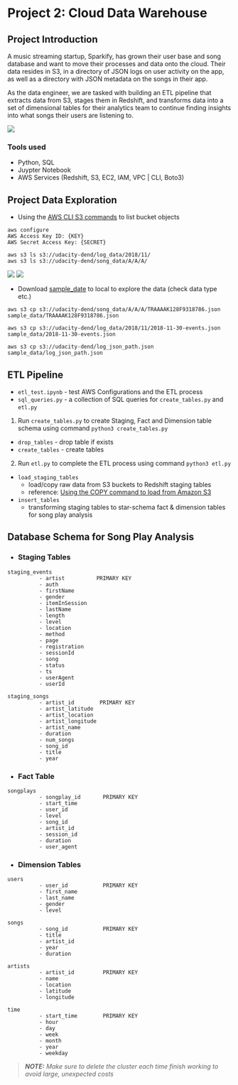 # Project 2: Cloud Data Warehouse

## Project Introduction

A music streaming startup, Sparkify, has grown their user base and song database and want to move their processes and data onto the cloud. Their data resides in S3, in a directory of JSON logs on user activity on the app, as well as a directory with JSON metadata on the songs in their app.

As the data engineer, we are tasked with building an ETL pipeline that extracts data from S3, stages them in Redshift, and transforms data into a set of dimensional tables for their analytics team to continue finding insights into what songs their users are listening to.


![](https://github.com/phphoebe/Udacity-Data-Engineering-with-AWS/blob/main/Course%202-Cloud%20Data%20Warehouses/Project%202-Data%20Warehouse/images/sparkify-s3-to-redshift-etl.png)

### Tools used
* Python, SQL
* Juypter Notebook
* AWS Services (Redshift, S3, EC2, IAM, VPC | CLI, Boto3)


## Project Data Exploration

* Using the [AWS CLI S3 commands](https://docs.aws.amazon.com/cli/latest/userguide/cli-services-s3-commands.html) to list bucket objects

```
aws configure
AWS Access Key ID: {KEY}
AWS Secret Access Key: {SECRET}

aws s3 ls s3://udacity-dend/log_data/2018/11/
aws s3 ls s3://udacity-dend/song_data/A/A/A/
```

![](https://github.com/phphoebe/Udacity-Data-Engineering-with-AWS/blob/main/Course%202-Cloud%20Data%20Warehouses/Project%202-Data%20Warehouse/images/log_data.png)
![](https://github.com/phphoebe/Udacity-Data-Engineering-with-AWS/blob/main/Course%202-Cloud%20Data%20Warehouses/Project%202-Data%20Warehouse/images/song_data.png)

* Download [sample_date](https://github.com/phphoebe/Udacity-Data-Engineering-with-AWS/tree/main/Course%202-Cloud%20Data%20Warehouses/Project%202-Data%20Warehouse/sample_data) to local to explore the data (check data type etc.)

```
aws s3 cp s3://udacity-dend/song_data/A/A/A/TRAAAAK128F9318786.json sample_data/TRAAAAK128F9318786.json

aws s3 cp s3://udacity-dend/log_data/2018/11/2018-11-30-events.json sample_data/2018-11-30-events.json

aws s3 cp s3://udacity-dend/log_json_path.json sample_data/log_json_path.json
```

## ETL Pipeline

* `etl_test.ipynb` - test AWS Configurations and the ETL process 
* `sql_queries.py` - a collection of SQL queries for `create_tables.py` and `etl.py`

1. Run `create_tables.py` to create Staging, Fact and Dimension table schema using command `python3 create_tables.py`
* `drop_tables` - drop table if exists 
* `create_tables` - create tables

2. Run `etl.py` to complete the ETL process using command `python3 etl.py`
* `load_staging_tables` 
    - load/copy raw data from S3 buckets to Redshift staging tables
    - reference: [Using the COPY command to load from Amazon S3](https://docs.aws.amazon.com/redshift/latest/dg/t_loading-tables-from-s3.html)
* `insert_tables` 
    - transforming staging tables to star-schema fact & dimension tables for song play analysis

## Database Schema for Song Play Analysis

* ### Staging Tables 

```
staging_events 
          - artist          PRIMARY KEY
          - auth
          - firstName
          - gender
          - itemInSession
          - lastName
          - length
          - level
          - location
          - method
          - page
          - registration
          - sessionId
          - song
          - status
          - ts
          - userAgent
          - userId

staging_songs 
          - artist_id        PRIMARY KEY
          - artist_latitude
          - artist_location
          - artist_longitude
          - artist_name
          - duration
          - num_songs
          - song_id
          - title
          - year
```
* ### Fact Table 


```
songplays 
          - songplay_id       PRIMARY KEY
          - start_time
          - user_id
          - level
          - song_id
          - artist_id
          - session_id
          - duration
          - user_agent
```
* ### Dimension Tables 

```
users 
          - user_id           PRIMARY KEY
          - first_name
          - last_name
          - gender
          - level

songs 
          - song_id           PRIMARY KEY
          - title
          - artist_id
          - year
          - duration

artists 
          - artist_id         PRIMARY KEY
          - name
          - location
          - latitude
          - longitude

time 
          - start_time        PRIMARY KEY
          - hour
          - day
          - week
          - month
          - year
          - weekday
```

> ***NOTE:** Make sure to delete the cluster each time finish working to avoid large, unexpected costs*
